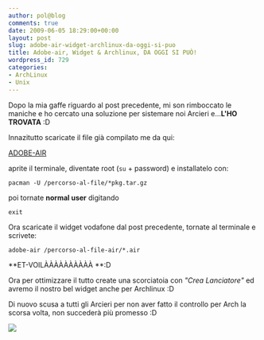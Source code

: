 ```yaml
---
author: pol@blog
comments: true
date: 2009-06-05 18:29:00+00:00
layout: post
slug: adobe-air-widget-archlinux-da-oggi-si-puo
title: Adobe-air, Widget & Archlinux, DA OGGI SI PUÒ!
wordpress_id: 729
categories:
- ArchLinux
- Unix
---
```


Dopo la mia gaffe riguardo al post precedente, mi son rimboccato le maniche e ho cercato una soluzione per sistemare noi Arcieri e...**L'HO TROVATA** :D

Innazitutto scaricate il file già compilato me da qui:


[ADOBE-AIR](http://www.fileden.com/getfile.php?file_path=http://www.fileden.com/files/2008/6/10/1953114/adobe-air-1.5-1-i686.pkg.tar.gz)



aprite il terminale, diventate root (`su` + password) e installatelo con:


`pacman -U /percorso-al-file/*pkg.tar.gz`



poi tornate **normal user** digitando


`exit`



Ora scaricate il widget vodafone dal post precedente, tornate al terminale e scrivete:


`adobe-air /percorso-al-file-air/*.air`



**ET-VOILÀÀÀÀÀÀÀÀÀÀ **:D

Ora per ottimizzare il tutto create una scorciatoia con _"Crea Lanciatore"_ ed avremo il nostro bel widget anche per Archlinux :D

Di nuovo scusa a tutti gli Arcieri per non aver fatto il controllo per Arch la scorsa volta, non succederà più promesso :D


[![](http://www.allfreeportal.com/imghost/thumbs/368516arch.png)](http://www.allfreeportal.com/imghost/viewer.php?id=368516arch.png)
